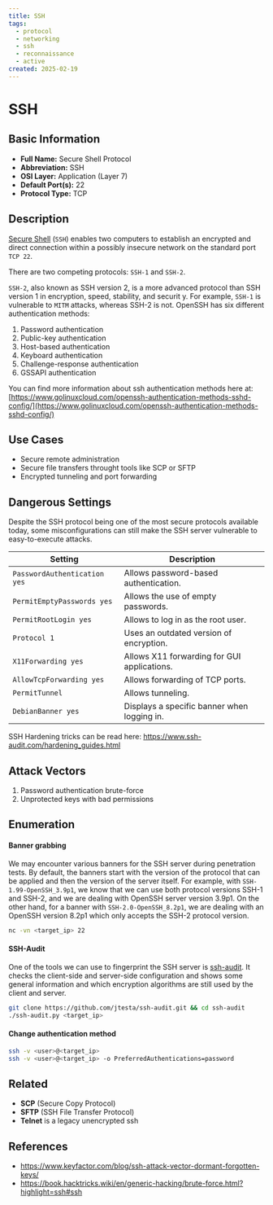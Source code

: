 ```yaml
---
title: SSH
tags:
  - protocol
  - networking
  - ssh
  - reconnaissance
  - active
created: 2025-02-19
---
```


# SSH

## Basic Information
- **Full Name:** Secure Shell Protocol
- **Abbreviation:** SSH
- **OSI Layer:** Application (Layer 7)
- **Default Port(s):** 22
- **Protocol Type:** TCP

## Description
[Secure Shell](https://en.wikipedia.org/wiki/Secure_Shell) (`SSH`) enables two computers to establish an encrypted and direct connection within a possibly insecure network on the standard port `TCP 22`. 

There are two competing protocols: `SSH-1` and `SSH-2`.

`SSH-2`, also known as SSH version 2, is a more advanced protocol than SSH version 1 in encryption, speed, stability, and securit y. For example, `SSH-1` is vulnerable to `MITM` attacks, whereas SSH-2 is not. OpenSSH has six different authentication methods:
1. Password authentication
2. Public-key authentication
3. Host-based authentication
4. Keyboard authentication
5. Challenge-response authentication
6. GSSAPI authentication

You can find more information about ssh authentication methods here at: [https://www.golinuxcloud.com/openssh-authentication-methods-sshd-config/](https://www.golinuxcloud.com/openssh-authentication-methods-sshd-config/)

## Use Cases
- Secure remote administration
- Secure file transfers throught tools like SCP or SFTP
- Encrypted tunneling and port forwarding
## Dangerous Settings
Despite the SSH protocol being one of the most secure protocols available today, some misconfigurations can still make the SSH server vulnerable to easy-to-execute attacks.

| **Setting**                  | **Description**                             |
| ---------------------------- | ------------------------------------------- |
| `PasswordAuthentication yes` | Allows password-based authentication.       |
| `PermitEmptyPasswords yes`   | Allows the use of empty passwords.          |
| `PermitRootLogin yes`        | Allows to log in as the root user.          |
| `Protocol 1`                 | Uses an outdated version of encryption.     |
| `X11Forwarding yes`          | Allows X11 forwarding for GUI applications. |
| `AllowTcpForwarding yes`     | Allows forwarding of TCP ports.             |
| `PermitTunnel`               | Allows tunneling.                           |
| `DebianBanner yes`           | Displays a specific banner when logging in. |

SSH Hardening tricks can be read here:
https://www.ssh-audit.com/hardening_guides.html

## Attack Vectors
1. Password authentication brute-force
2. Unprotected keys with bad permissions
## Enumeration
#### Banner grabbing
We may encounter various banners for the SSH server during penetration tests. By default, the banners start with the version of the protocol that can be applied and then the version of the server itself. For example, with `SSH-1.99-OpenSSH_3.9p1`, we know that we can use both protocol versions SSH-1 and SSH-2, and we are dealing with OpenSSH server version 3.9p1. On the other hand, for a banner with `SSH-2.0-OpenSSH_8.2p1`, we are dealing with an OpenSSH version 8.2p1 which only accepts the SSH-2 protocol version.
```bash
nc -vn <target_ip> 22
```

#### SSH-Audit
 One of the tools we can use to fingerprint the SSH server is [ssh-audit](https://github.com/jtesta/ssh-audit).
 It checks the client-side and server-side configuration and shows some general information and which encryption algorithms are still used by the client and server.
```bash
git clone https://github.com/jtesta/ssh-audit.git && cd ssh-audit
./ssh-audit.py <target_ip>
```

#### Change authentication method
```bash
ssh -v <user>@<target_ip>
ssh -v <user>@<target_ip> -o PreferredAuthentications=password
```

## Related
- **SCP** (Secure Copy Protocol)
- **SFTP** (SSH File Transfer Protocol)
- **Telnet** is a legacy unencrypted ssh

## References
- https://www.keyfactor.com/blog/ssh-attack-vector-dormant-forgotten-keys/
- https://book.hacktricks.wiki/en/generic-hacking/brute-force.html?highlight=ssh#ssh

